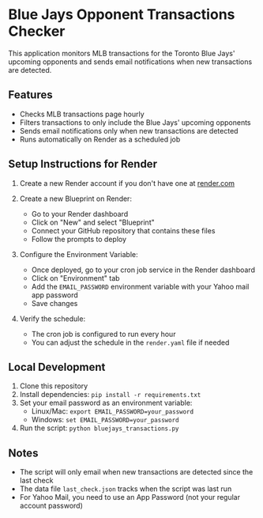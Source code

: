 # Blue Jays Opponent Transactions Checker

This application monitors MLB transactions for the Toronto Blue Jays' upcoming opponents and sends email notifications when new transactions are detected.

## Features

- Checks MLB transactions page hourly
- Filters transactions to only include the Blue Jays' upcoming opponents
- Sends email notifications only when new transactions are detected
- Runs automatically on Render as a scheduled job

## Setup Instructions for Render

1. Create a new Render account if you don't have one at [render.com](https://render.com)

2. Create a new Blueprint on Render:
   - Go to your Render dashboard
   - Click on "New" and select "Blueprint"
   - Connect your GitHub repository that contains these files
   - Follow the prompts to deploy

3. Configure the Environment Variable:
   - Once deployed, go to your cron job service in the Render dashboard
   - Click on "Environment" tab
   - Add the `EMAIL_PASSWORD` environment variable with your Yahoo mail app password
   - Save changes

4. Verify the schedule:
   - The cron job is configured to run every hour
   - You can adjust the schedule in the `render.yaml` file if needed

## Local Development

1. Clone this repository
2. Install dependencies: `pip install -r requirements.txt`
3. Set your email password as an environment variable:
   - Linux/Mac: `export EMAIL_PASSWORD=your_password`
   - Windows: `set EMAIL_PASSWORD=your_password`
4. Run the script: `python bluejays_transactions.py`

## Notes

- The script will only email when new transactions are detected since the last check
- The data file `last_check.json` tracks when the script was last run
- For Yahoo Mail, you need to use an App Password (not your regular account password)
